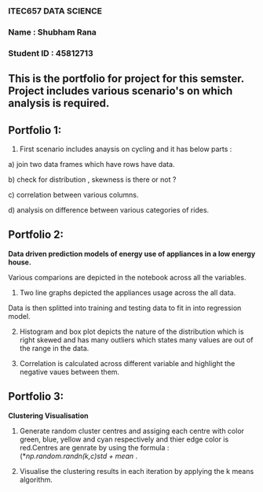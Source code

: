 ### ITEC657 DATA SCIENCE

### Name : Shubham Rana

### Student ID : 45812713

## This is the portfolio for project for this semster. Project includes various scenario's on which analysis is required.

## Portfolio 1:

1. First scenario includes anaysis on cycling and it has below parts :

 a) join two data frames which have rows have data.

 b) check for distribution , skewness is there or not ?

 c) correlation between various columns.

 d) analysis on difference between various categories of rides.

## Portfolio 2:

**Data driven prediction models of energy use of appliances in a low energy house.**

Various comparions are depicted in the notebook across all the variables. 

1) Two line graphs depicted the appliances usage across the all data.

Data is then splitted into training and testing data to fit in into regression model.

2) Histogram and box plot depicts the nature of the distribution which is right skewed and has many outliers which states many values are out of the range in the data.

3) Correlation is calculated across different variable and highlight the negative vaues between them.

## Portfolio 3:
**Clustering Visualisation**
1) Generate random cluster centres and assiging each centre with color green, blue, yellow and cyan respectively and thier edge color is red.Centres are genrate by using the formula : (**np.random.randn(k,c)*std + mean** .

2) Visualise the clustering results in each iteration by applying the k means algorithm.


